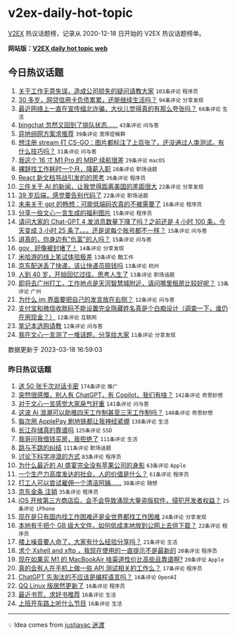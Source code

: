 # v2ex-daily-hot-topic

[V2EX](https://www.v2ex.com/) 热议话题榜，记录从 2020-12-18 日开始的 V2EX 热议话题榜单。

**网站版：[V2EX daily hot topic web](https://boojack.github.io/v2ex-daily-hot-topic-web/)**

## 今日热议话题

<!-- TODAY BEGIN -->

1. [关于工作无意失误，造成公司损失的疑问请教大家](https://www.v2ex.com/t/925018) `103条评论` `程序员`
1. [30 多岁，网贷信用卡负债累累，还能继续生活吗？](https://www.v2ex.com/t/925061) `94条评论` `分享发现`
1. [最近网络上一直在宣传缅北诈骗，大伙儿觉得真的有那么夸张吗？](https://www.v2ex.com/t/925015) `66条评论` `生活`
1. [bingchat 忽然又回到了排队状态……](https://www.v2ex.com/t/925024) `43条评论` `问与答`
1. [异地组网方案求推荐](https://www.v2ex.com/t/925039) `39条评论` `宽带症候群`
1. [想注册 stream 打 CS-GO：图片都标注了上百张了，还没通过人类测试。有什么技巧吗？](https://www.v2ex.com/t/925037) `31条评论` `问与答`
1. [我这个 16 寸 M1 Pro 的 MBP 续航很差](https://www.v2ex.com/t/925060) `29条评论` `macOS`
1. [裸辞找工作耗时一个月，降薪入职](https://www.v2ex.com/t/925085) `28条评论` `职场话题`
1. [React 新文档骂战引发的的思考](https://www.v2ex.com/t/925157) `26条评论` `程序员`
1. [三件关于 AI 的新闻，让我觉得距离美国的差距很大](https://www.v2ex.com/t/925185) `22条评论` `分享发现`
1. [39 岁后端，感觉要告别代码了](https://www.v2ex.com/t/925138) `22条评论` `职场话题`
1. [未来关于 gpt 的畅想：可能低端码农真的不被需要了](https://www.v2ex.com/t/925173) `16条评论` `程序员`
1. [分享一些文心一言生成的福利图片](https://www.v2ex.com/t/925105) `15条评论` `程序员`
1. [请问大家的 Chat-GPT 4 发消息数量下降了吗？之前还是 4 小时 100 条，今天变成 3 小时 25 条了。。。还是说每个账号都不一样？](https://www.v2ex.com/t/925017) `15条评论` `问与答`
1. [讲真的，你身边有"仇富"的人吗？](https://www.v2ex.com/t/925011) `15条评论` `问与答`
1. [gov , 好像被封堵了！](https://www.v2ex.com/t/925124) `14条评论` `分享发现`
1. [米哈游的线上笔试体验极差](https://www.v2ex.com/t/925154) `13条评论` `酷工作`
1. [京东配送丢了快递，该让快递员赔钱吗](https://www.v2ex.com/t/925153) `13条评论` `杭州`
1. [人到 40 岁，开始回忆过往、思考人生了](https://www.v2ex.com/t/925142) `13条评论` `职场话题`
1. [即将去广州打工，工作地点是天河智慧城附近，请问哪里租房比较好呢？](https://www.v2ex.com/t/925030) `13条评论` `广州`
1. [为什么 im 界面要把自己的发言放在右侧？](https://www.v2ex.com/t/925156) `12条评论` `问与答`
1. [支付宝和微信收款码不能设置完全隐藏姓名真是个白痴设计（调查一下，谁仍在用现金？）](https://www.v2ex.com/t/925139) `12条评论` `互联网`
1. [笔记本选购请教](https://www.v2ex.com/t/925049) `12条评论` `问与答`
1. [我在文心一言测了一堆话题，分享给大家](https://www.v2ex.com/t/925172) `11条评论` `分享发现`

数据更新于 2023-03-18 16:59:03

<!-- TODAY END -->

### 昨日热议话题

<!-- YESTERDAY BEGIN -->

1. [送 50 张千次对话卡密](https://www.v2ex.com/t/924713) `174条评论` `推广`
1. [突然很感慨，别人有 ChatGPT，有 Copilot，我们有啥？](https://www.v2ex.com/t/924746) `142条评论` `奇思妙想`
1. [对于文心一言感觉大家戾气好重](https://www.v2ex.com/t/924741) `141条评论` `问与答`
1. [这波 AI 浪潮可以助推四天工作制甚至三天工作制吗？](https://www.v2ex.com/t/924810) `140条评论` `奇思妙想`
1. [每次用 ApplePay 刷地铁都让我神经紧绷](https://www.v2ex.com/t/924739) `138条评论` `生活`
1. [长江存储真的靠谱吗](https://www.v2ex.com/t/924773) `125条评论` `SSD`
1. [我哥问我借钱买房，我拒绝了](https://www.v2ex.com/t/924735) `111条评论` `生活`
1. [跳与不跳的纠结](https://www.v2ex.com/t/924777) `111条评论` `职场话题`
1. [讨论下科学冲浪的方式](https://www.v2ex.com/t/924791) `83条评论` `程序员`
1. [为什么最近的 AI 盛宴完全没有苹果公司的身影](https://www.v2ex.com/t/924794) `63条评论` `Apple`
1. [一个生产力高度发达的社会，人的价值是什么？](https://www.v2ex.com/t/924892) `61条评论` `程序员`
1. [打工人可以尝试雇佣一个清洁阿姨……](https://www.v2ex.com/t/924884) `38条评论` `随想`
1. [京东金条 注销](https://www.v2ex.com/t/924830) `35条评论` `程序员`
1. [iOS 开放第三方商店后，会不会导致涌现大量盗版软件，侵犯开发者权益？](https://www.v2ex.com/t/924851) `25条评论` `iPhone`
1. [现在是只有国内找工作困难还是全世界都找工作困难](https://www.v2ex.com/t/924760) `24条评论` `分享发现`
1. [本地有千把个 GB 级大文件，如何低成本地放到公网上去供下载？](https://www.v2ex.com/t/924982) `22条评论` `程序员`
1. [楼上噪音要人命了，大家有什么经验分享吗？](https://www.v2ex.com/t/924786) `21条评论` `生活`
1. [求个 Xshell and xftp ，我现在使用的一直提示不是最新的](https://www.v2ex.com/t/924761) `20条评论` `程序员`
1. [现在如果买 M1 的 MacBookAir 啥渠道性价比高些且靠谱啊?](https://www.v2ex.com/t/924733) `20条评论` `Apple`
1. [真的会有人在手机上做一些 API 测试相关的工作么？](https://www.v2ex.com/t/924782) `17条评论` `程序员`
1. [ChatGPT 先淘汰的不应该是编程语言吗？](https://www.v2ex.com/t/924968) `16条评论` `OpenAI`
1. [QQ Linux 版居然更新了](https://www.v2ex.com/t/924923) `16条评论` `程序员`
1. [最近书荒，求好书推荐](https://www.v2ex.com/t/924911) `16条评论` `生活`
1. [上班开车路上听什么节目](https://www.v2ex.com/t/924756) `16条评论` `生活`

<!-- YESTERDAY END -->

---

💡 Idea comes from [justjavac 迷渡](https://github.com/justjavac/)
